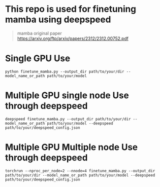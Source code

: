 # This repo is used for finetuning mamba using deepspeed
> mamba original paper https://arxiv.org/ftp/arxiv/papers/2312/2312.00752.pdf
# Single GPU Use
```
python finetune_mamba.py --output_dir path/to/your/dir --model_name_or_path path/to/your/model
```
# Multiple GPU single node Use through deepspeed
```
deepspeed finetune_mamba.py --output_dir path/to/your/dir --model_name_or_path path/to/your/model --deepspeed path/to/your/deepspeed_config.json
```
# Multiple GPU Multiple node Use through deepspeed
```
torchrun --nproc_per_node=2 --nnode=4 finetune_mamba.py --output_dir path/to/your/dir --model_name_or_path path/to/your/model --deepspeed path/to/your/deepspeed_config.json
```
